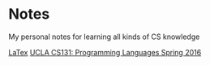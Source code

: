 # Notes
My personal notes for learning all kinds of CS knowledge

[LaTex](./LaTex.md)
[UCLA CS131: Programming Languages Spring 2016](./cs131.md)
